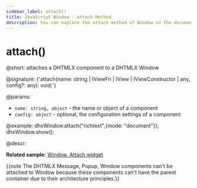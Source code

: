 ```yaml
---
sidebar_label: attach()
title: JavaScript Window - attach Method 
description: You can explore the attach method of Window in the documentation of the DHTMLX JavaScript UI library. Browse developer guides and API reference, try out code examples and live demos, and download a free 30-day evaluation version of DHTMLX Suite 7.
---
```


# attach()

@short: attaches a DHTMLX component to a DHTMLX Window

@signature: {'attach(name: string | IViewFn | IView | IViewConstructor | any, config?: any): void;'}

@params:
- `name: string, object` -	the name or object of a component
- `config: object` - optional, the configuration settings of a component

@example:
dhxWindow.attach("richtext",{mode: "document"});
dhxWindow.show();

@descr:

**Related sample**: [Window. Attach widget](https://snippet.dhtmlx.com/t9ncuuou)

{{note The DHTMLX Message, Popup, Window components can't be attached to Window because these components can't have the parent container due to their architecture principles.}}

[comment]: # (@related: window/how_to_start.md window/usage.md#attaching-dhtmlx-components)
